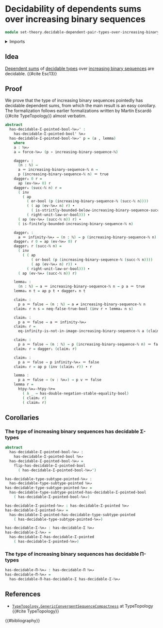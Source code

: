 # Decidability of dependents sums over increasing binary sequences

```agda
module set-theory.decidable-dependent-pair-types-over-increasing-binary-sequences where
```

<details><summary>Imports</summary>

```agda
open import elementary-number-theory.decidable-total-order-natural-numbers
open import elementary-number-theory.inequality-natural-numbers
open import elementary-number-theory.natural-numbers

open import foundation.action-on-identifications-functions
open import foundation.booleans
open import foundation.constant-maps
open import foundation.coproduct-types
open import foundation.decidable-type-families
open import foundation.dependent-pair-types
open import foundation.double-negation
open import foundation.double-negation-stable-equality
open import foundation.embeddings
open import foundation.empty-types
open import foundation.equivalences
open import foundation.function-extensionality
open import foundation.function-types
open import foundation.functoriality-coproduct-types
open import foundation.homotopies
open import foundation.inequality-booleans
open import foundation.injective-maps
open import foundation.logical-operations-booleans
open import foundation.maybe
open import foundation.negated-equality
open import foundation.negation
open import foundation.propositions
open import foundation.retractions
open import foundation.retracts-of-types
open import foundation.sections
open import foundation.sets
open import foundation.subtypes
open import foundation.tight-apartness-relations
open import foundation.transport-along-identifications
open import foundation.types-with-decidable-dependent-pair-types
open import foundation.types-with-decidable-dependent-product-types
open import foundation.unit-type
open import foundation.universe-levels

open import foundation-core.identity-types

open import order-theory.order-preserving-maps-posets

open import set-theory.cantor-space
open import set-theory.inclusion-natural-numbers-increasing-binary-sequences
open import set-theory.increasing-binary-sequences
open import set-theory.strict-lower-bounds-increasing-binary-sequences
```

</details>

## Idea

[Dependent sums](foundation.dependent-pair-types.md) of
[decidable types](foundation.decidable-types.md) over
[increasing binary sequences](set-theory.increasing-binary-sequences.md) are
decidable. {{#cite Esc13}}

## Proof

We prove that the type of increasing binary sequences pointedly has decidable
dependent sums, from which the main result is an easy corollary. The
formalization follows earlier formalizations written by Martín Escardó
{{#cite TypeTopology}} almost verbatim.

```agda
abstract
  has-decidable-Σ-pointed-bool-ℕ∞↗' :
    has-decidable-Σ-pointed-bool' ℕ∞↗
  has-decidable-Σ-pointed-bool-ℕ∞↗' p = (a , lemma)
    where
    a : ℕ∞↗
    a = force-ℕ∞↗ (p ∘ increasing-binary-sequence-ℕ)

    dagger₀ :
      (n : ℕ) →
      a ＝ increasing-binary-sequence-ℕ n →
      p (increasing-binary-sequence-ℕ n) ＝ true
    dagger₀ 0 r =
      ap (ev-ℕ∞↗ 0) r
    dagger₀ (succ-ℕ n) r =
      ( inv
        ( ap
          ( or-bool (p (increasing-binary-sequence-ℕ (succ-ℕ n))))
          ( ( ap (ev-ℕ∞↗ n) r) ∙
            ( is-strictly-bounded-below-increasing-binary-sequence-succ-ℕ n)) ∙
          ( right-unit-law-or-bool))) ∙
      ( ap (ev-ℕ∞↗ (succ-ℕ n)) r) ∙
      ( is-finitely-bounded-increasing-binary-sequence-ℕ n)

    dagger₁ :
      a ＝ infinity-ℕ∞↗ → (n : ℕ) → p (increasing-binary-sequence-ℕ n) ＝ false
    dagger₁ r 0 = ap (ev-ℕ∞↗ 0) r
    dagger₁ r (succ-ℕ n) =
      ( inv
        ( ( ap
            ( or-bool (p (increasing-binary-sequence-ℕ (succ-ℕ n))))
            ( ap (ev-ℕ∞↗ n) r)) ∙
          ( right-unit-law-or-bool))) ∙
      ( ap (ev-ℕ∞↗ (succ-ℕ n)) r)

    lemma₀ :
      (n : ℕ) → a ＝ increasing-binary-sequence-ℕ n → p a ＝ true
    lemma₀ n t = ap p t ∙ dagger₀ n t

    claim₀ :
      p a ＝ false → (n : ℕ) → a ≠ increasing-binary-sequence-ℕ n
    claim₀ r n s = neq-false-true-bool (inv r ∙ lemma₀ n s)

    claim₁ :
      p a ＝ false → a ＝ infinity-ℕ∞↗
    claim₁ r =
      eq-infinity-is-not-in-image-increasing-binary-sequence-ℕ a (claim₀ r)

    claim₂ :
      p a ＝ false → (n : ℕ) → p (increasing-binary-sequence-ℕ n) ＝ false
    claim₂ r = dagger₁ (claim₁ r)

    claim₃ :
      p a ＝ false → p infinity-ℕ∞↗ ＝ false
    claim₃ r = ap p (inv (claim₁ r)) ∙ r

    lemma :
      p a ＝ false → (v : ℕ∞↗) → p v ＝ false
    lemma r =
      htpy-ℕ∞↗-htpy-ℕ+∞
        ( λ _ → has-double-negation-stable-equality-bool)
        ( claim₂ r)
        ( claim₃ r)
```

## Corollaries

### The type of increasing binary sequences has decidable Σ-types

```agda
abstract
  has-decidable-Σ-pointed-bool-ℕ∞↗ :
    has-decidable-Σ-pointed-bool ℕ∞↗
  has-decidable-Σ-pointed-bool-ℕ∞↗ =
    flip-has-decidable-Σ-pointed-bool
      ( has-decidable-Σ-pointed-bool-ℕ∞↗')

has-decidable-type-subtype-pointed-ℕ∞↗ :
  has-decidable-type-subtype-pointed ℕ∞↗
has-decidable-type-subtype-pointed-ℕ∞↗ =
  has-decidable-type-subtype-pointed-has-decidable-Σ-pointed-bool
    ( has-decidable-Σ-pointed-bool-ℕ∞↗)

has-decidable-Σ-pointed-ℕ∞↗ : has-decidable-Σ-pointed ℕ∞↗
has-decidable-Σ-pointed-ℕ∞↗ =
  has-decidable-Σ-pointed-has-decidable-type-subtype-pointed
    ( has-decidable-type-subtype-pointed-ℕ∞↗)

has-decidable-Σ-ℕ∞↗ : has-decidable-Σ ℕ∞↗
has-decidable-Σ-ℕ∞↗ =
  has-decidable-Σ-has-decidable-Σ-pointed
    ( has-decidable-Σ-pointed-ℕ∞↗)
```

### The type of increasing binary sequences has decidable Π-types

```agda
has-decidable-Π-ℕ∞↗ : has-decidable-Π ℕ∞↗
has-decidable-Π-ℕ∞↗ =
  has-decidable-Π-has-decidable-Σ has-decidable-Σ-ℕ∞↗
```

## References

- [`TypeTopology.GenericConvergentSequenceCompactness`](https://martinescardo.github.io/TypeTopology/TypeTopology.GenericConvergentSequenceCompactness.html)
  at TypeTopology {{#cite TypeTopology}}

{{#bibliography}}
